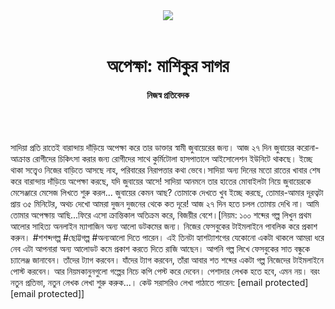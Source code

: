 <div align=center>
<img src=https://images.prothomalo.com/prothomalo-bangla/2021-01/1d75151c-eff9-4e9f-ac28-aebc4618d00f/palo_bangla_og.png />
<br><br>
<h1>অপেক্ষা: মাশিকুর সাগর</h1> 
<h4>নিজস্ব প্রতিবেদক</h4>
<br><br>
</div>

সাদিয়া প্রতি রাতেই বারান্দায় দাঁড়িয়ে অপেক্ষা করে তার ডাক্তার স্বামী জুবায়েরের জন্য। আজ ২৭ দিন জুবায়ের করোনা-আক্রান্ত রোগীদের চিকিৎসা করার জন্য রোগীদের সাথে কুর্মিটোলা হাসপাতালে আইসোলেশন ইউনিটে থাকছে। ইচ্ছে থাকা সত্ত্বেও নিজের বাড়িতে আসছে নাহ, পরিবারের নিরাপত্তার কথা ভেবে।সাদিয়া অন্য দিনের মতো রাতের খাবার শেষ করে বারান্দায় দাঁড়িয়ে অপেক্ষা করছে, যদি জুবায়ের আসে! সাদিয়া আনমনে তার হাতের মোবাইলটা নিয়ে জুবায়েরকে মেসেঞ্জারে মেসেজ লিখতে শুরু করল... জুবায়ের কেমন আছ? তোমাকে দেখতে খুব ইচ্ছে করছে, তোমার-আমার দূরত্বটা প্রায় ৩৫ মিনিটের, অথচ দেখো আমরা দুজন দুজনের থেকে কত দূরে! আজ ২৭ দিন হতে চলল তোমায় দেখি না। আমি তোমার অপেক্ষায় আছি...ফিরে এসো ক্রান্তিকাল অতিক্রম করে, বিজয়ীর বেশে।[নিয়ম: ১০০ শব্দের গল্প লিখুন প্রথম আলোর সাহিত্য অনলাইন ম্যাগাজিন অন্য আলো ডটকমের জন্য। নিজের ফেসবুকের টাইমলাইনে পাবলিক করে প্রকাশ করুন। #শশব্দগল্প #ছোট্টগল্প #অন্যআলো দিতে পারেন। এই তিনটা হ্যাশট্যাশগের যেকোনো একটা থাকলে আমরা ধরে নেব এটা আপনারা অন্য আলোডট কমে প্রকাশ করতে দিতে রাজি আছেন। আপনি গল্প লিখে ফেসবুকের সাত বন্ধুকে চ্যালেঞ্জ জানাবেন। তাঁদের ট্যাগ করবেন। যাঁদের ট্যাগ করবেন, তাঁরা আবার শত শব্দের একটা গল্প নিজেদের টাইমলাইনে পোস্ট করবেন। আর নিয়মকানুনগুলো গল্পের নিচে কপি পেস্ট করে দেবেন। পেশাদার লেখক হতে হবে, এমন নয়। বরং নতুন প্রতিভা, নতুন লেখক লেখা শুরু করুক...। কেউ সরাসরিও লেখা পাঠাতে পারেন: [email protected] [email protected]]
